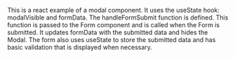 This is a react example of a modal component. It uses the useState hook: modalVisible and formData.
The handleFormSubmit function is defined. This function is passed to the Form component and is called when the Form is submitted. It updates formData with the submitted data and hides the Modal. The form also uses useState to store the submitted data and has basic validation that is displayed when necessary.
